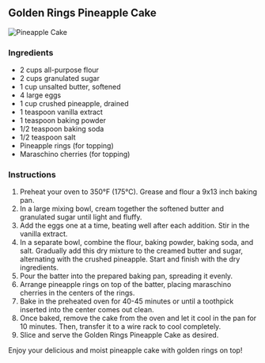 ## Golden Rings Pineapple Cake

![Pineapple Cake](https://images.unsplash.com/photo-1588193626389-9a47994f205f)

### Ingredients
- 2 cups all-purpose flour
- 2 cups granulated sugar
- 1 cup unsalted butter, softened
- 4 large eggs
- 1 cup crushed pineapple, drained
- 1 teaspoon vanilla extract
- 1 teaspoon baking powder
- 1/2 teaspoon baking soda
- 1/2 teaspoon salt
- Pineapple rings (for topping)
- Maraschino cherries (for topping)

### Instructions
1. Preheat your oven to 350°F (175°C). Grease and flour a 9x13 inch baking pan.
2. In a large mixing bowl, cream together the softened butter and granulated sugar until light and fluffy.
3. Add the eggs one at a time, beating well after each addition. Stir in the vanilla extract.
4. In a separate bowl, combine the flour, baking powder, baking soda, and salt. Gradually add this dry mixture to the creamed butter and sugar, alternating with the crushed pineapple. Start and finish with the dry ingredients.
5. Pour the batter into the prepared baking pan, spreading it evenly.
6. Arrange pineapple rings on top of the batter, placing maraschino cherries in the centers of the rings.
7. Bake in the preheated oven for 40-45 minutes or until a toothpick inserted into the center comes out clean.
8. Once baked, remove the cake from the oven and let it cool in the pan for 10 minutes. Then, transfer it to a wire rack to cool completely.
9. Slice and serve the Golden Rings Pineapple Cake as desired.

Enjoy your delicious and moist pineapple cake with golden rings on top!
